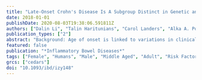 ```yaml
---
title: "Late-Onset Crohn's Disease Is A Subgroup Distinct in Genetic and Behavioral Risk Factors With UC-Like Characteristics"
date: 2018-01-01
publishDate: 2020-08-03T19:38:06.591811Z
authors: ["Dalin Li", "Talin Haritunians", "Carol Landers", "Alka A. Potdar", "Shaohong Yang", "Hailiang Huang", "L. Philip Schumm", "Mark Daly", "Stephan R. Targan", "Dermot P. B. McGovern"]
publication_types: ["2"]
abstract: "Background: Age of onset is linked to variations in clinical phenotypes and natural history in Crohn's disease (CD). We aim to define etiologically more homogenous subgroups in CD based on ages of onset. Methods: We examined the distribution of CD polygenetic risk score (PRS) across ages of diagnosis in a Caucasian cohort of 2344 independent CD patients. We identified subgroups with a distinct distribution of PRS and compared those groups in genetics, demographic characteristics, clinical subphenotypes, and serological markers. The results were replicated in an independent cohort of 13,065 CD patients from the International Inflammatory Bowel Diseases Genetic Consortium (IIBDGC). Results: We identified a late-onset (LO) subgroup in CD (age at diagnosis ≥ 55 years) with significantly lower PRS compared with the intermediate group (age at diagnosis between 5 and 55 years) in both cohorts. Smoking cessation, a risk factor for ulcerative colitis (UC) and protective factor for CD, had a higher rate in this LO subgroup in comparison with the intermediate group. We also compared the LO group with the intermediate group, and, consistent with previous reports, the LO group more often had colonic CD, had less penetrating disease behavior, and had less need for surgery. Serological analysis showed that LO CD patients were more antineutrophil cytoplasmic antibody positive and less antisaccharomyces cerevisiae antibody positive compared with the intermediate group. Variance component analysis indicated that overall genetic contribution to LO CD was lower relative to the middle group, and genetic heterogeneity testing indicated that LO CD was different from the middle group in underlying genetic architecture. Conclusions: Late-onset CD is subgroup distinct in genetic and behavioral risk factors with UC-like characteristics. 10.1093/ibd/izy148_video1izy148.video15791413461001."
featured: false
publication: "*Inflammatory Bowel Diseases*"
tags: ["Female", "Humans", "Male", "Middle Aged", "Adult", "Risk Factors", "Young Adult", "Adolescent", "United States", "Child", "Colitis", "Ulcerative", "Crohn Disease", "Polymorphism", "Single Nucleotide", "Genotype", "Child", "Preschool", "Phenotype", "Follow-Up Studies", "Prognosis", "Cohort Studies"]
grcs: ["cedars"]
doi: "10.1093/ibd/izy148"
---
```


